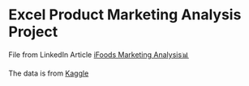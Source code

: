 # Excel Product Marketing Analysis Project
File from LinkedIn Article [iFoods Marketing Analysis📊](https://www.linkedin.com/pulse/ifoods-marketing-analysis-juanita-p/)

The data is from [Kaggle](https://www.kaggle.com/datasets/jackdaoud/marketing-data)
